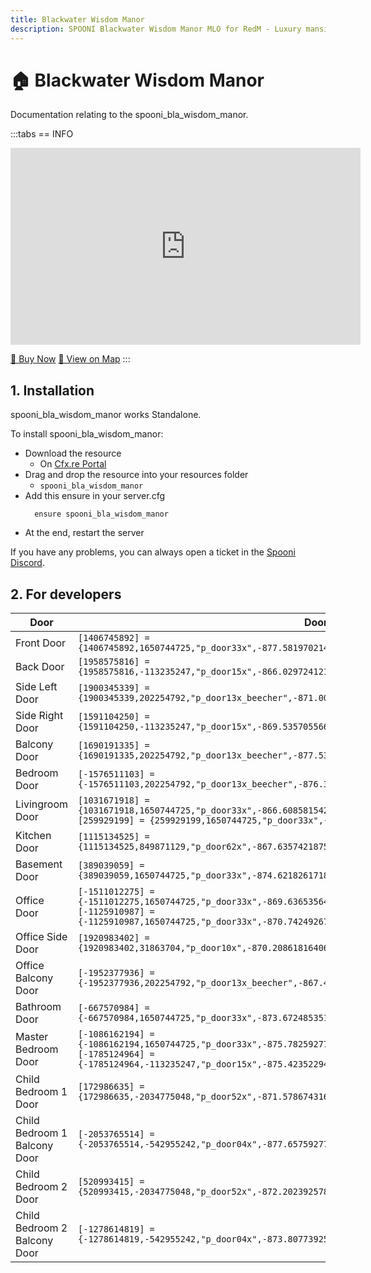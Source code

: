 ```yaml
---
title: Blackwater Wisdom Manor
description: SPOONI Blackwater Wisdom Manor MLO for RedM - Luxury mansion with elegant interior. Grand estate for Blackwater high society roleplay in Red Dead Redemption 2 West Elizabeth.
---
```


# 🏠 Blackwater Wisdom Manor
Documentation relating to the spooni_bla_wisdom_manor.

:::tabs
== INFO
<iframe width="560" height="315" src="https://www.youtube.com/embed/S5sVK-YWmUk?si=aEQvqU03gX6_9uRm" frameborder="0" allow="accelerometer; autoplay; clipboard-write; encrypted-media; gyroscope; picture-in-picture; web-share" referrerpolicy="strict-origin-when-cross-origin" allowfullscreen></iframe>

<a href="https://spooni-mapping.tebex.io/package/6715692" class="button-buy">🛒 Buy Now</a>
<a href="https://spooni.de/rdr2/?m=house61" class="button-map">📍 View on Map</a>
:::

## 1. Installation
spooni_bla_wisdom_manor works Standalone.  

To install spooni_bla_wisdom_manor:
- Download the resource
  - On [Cfx.re Portal](https://portal.cfx.re/)
- Drag and drop the resource into your resources folder
  - `spooni_bla_wisdom_manor`
- Add this ensure in your server.cfg
  ```
    ensure spooni_bla_wisdom_manor
  ```
- At the end, restart the server

If you have any problems, you can always open a ticket in the [Spooni Discord](https://discord.gg/spooni).

## 2. For developers

| Door                      | Doorhashes
|---------------------------|----------------------------------------------------------------------------------|
| Front Door                | `[1406745892] = {1406745892,1650744725,"p_door33x",-877.5819702148438,-1644.342041015625,68.18991088867188}`
| Back Door                 | `[1958575816] = {1958575816,-113235247,"p_door15x",-866.0297241210938,-1651.492919921875,68.18836975097656}`
| Side Left Door            | `[1900345339] = {1900345339,202254792,"p_door13x_beecher",-871.0009155273438,-1639.3154296875,68.18437194824219}`
| Side Right Door           | `[1591104250] = {1591104250,-113235247,"p_door15x",-869.5357055664062,-1654.664306640625,68.19136810302734}`
| Balcony Door              | `[1690191335] = {1690191335,202254792,"p_door13x_beecher",-877.5391235351562,-1644.1676025390625,71.66375732421875}`
| Bedroom Door              | `[-1576511103] = {-1576511103,202254792,"p_door13x_beecher",-876.3502807617188,-1647.186767578125,68.1993637084961}`
| Livingroom Door           | `[1031671918] = {1031671918,1650744725,"p_door33x",-866.6085815429688,-1645.1514892578125,68.19490814208984}` <br> `[259929199] = {259929199,1650744725,"p_door33x",-868.06640625,-1647.682373046875,68.19390869140625}`
| Kitchen Door              | `[1115134525] = {1115134525,849871129,"p_door62x",-867.6357421875,-1652.3265380859375,68.1833724975586}`
| Basement Door             | `[389039059] = {389039059,1650744725,"p_door33x",-874.621826171875,-1652.844970703125,68.18891143798828}`
| Office Door               | `[-1511012275] = {-1511012275,1650744725,"p_door33x",-869.6365356445312,-1641.05078125,71.66429901123047}` <br> `[-1125910987] = {-1125910987,1650744725,"p_door33x",-870.7424926757812,-1642.94384765625,71.66429901123047}`
| Office Side Door          | `[1920983402] = {1920983402,31863704,"p_door10x",-870.2086181640625,-1645.6715087890625,71.66962432861328}`
| Office Balcony Door       | `[-1952377936] = {-1952377936,202254792,"p_door13x_beecher",-867.4903564453125,-1650.6505126953125,71.66875457763672}`
| Bathroom Door             | `[-667570984] = {-667570984,1650744725,"p_door33x",-873.6724853515625,-1649.5528564453125,71.67229461669922}`
| Master Bedroom Door       | `[-1086162194] = {-1086162194,1650744725,"p_door33x",-875.7825927734375,-1648.331298828125,71.66829681396484}` <br> `[-1785124964] = {-1785124964,-113235247,"p_door15x",-875.4235229492188,-1646.4017333984375,71.67675018310547}`
| Child Bedroom 1 Door      | `[172986635] = {172986635,-2034775048,"p_door52x",-871.5786743164062,-1645.820068359375,74.7795639038086}`
| Child Bedroom 1 Balcony Door | `[-2053765514] = {-2053765514,-542955242,"p_door04x",-877.6575927734375,-1648.972900390625,74.78155517578125}`
| Child Bedroom 2 Door         | `[520993415] = {520993415,-2034775048,"p_door52x",-872.202392578125,-1643.823974609375,74.77855682373047}`
| Child Bedroom 2 Balcony Door | `[-1278614819] = {-1278614819,-542955242,"p_door04x",-873.8077392578125,-1639.47314453125,74.78955078125}`






